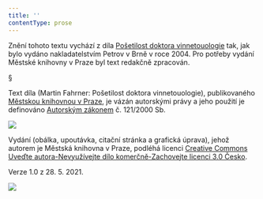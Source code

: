 ```yaml
---
title: ''
contentType: prose
---
```


Znění tohoto textu vychází z díla [Pošetilost doktora vinnetouologie](https://search.mlp.cz/cz/titul/posetilost-doktora-vinnetouologie/2437561/#/) tak, jak bylo vydáno nakladatelstvím Petrov v Brně v roce 2004. Pro potřeby vydání Městské knihovny v Praze byl text redakčně zpracován.

§

Text díla (Martin Fahrner: Pošetilost doktora vinnetouologie), publikovaného [Městskou knihovnou v Praze](https://www.mlp.cz/cz/), je vázán autorskými právy a jeho použití je definováno [Autorským zákonem](https://www.mkcr.cz/predpisy-zakonu-709.html) č. 121/2000 Sb.

![](../Images/image001.jpg)

Vydání (obálka, upoutávka, citační stránka a grafická úprava), jehož autorem je Městská knihovna v Praze, podléhá licenci [Creative Commons Uveďte autora-Nevyužívejte dílo komerčně-Zachovejte licenci 3.0 Česko](https://creativecommons.org/licenses/by-nc-sa/3.0/cz/).

  

Verze 1.0 z 28. 5. 2021.

![](../Images/image002.jpg)
